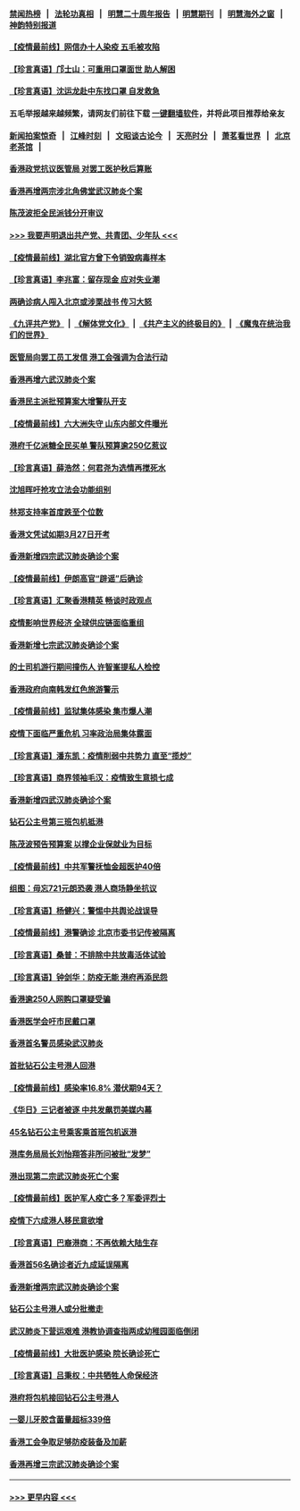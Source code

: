 #### [禁闻热榜](热点新闻.md?=0)  &nbsp;&nbsp;|&nbsp;&nbsp; [法轮功真相](https://github.com/gfw-breaker/truth/blob/master/README.md?=0) &nbsp;&nbsp;|&nbsp;&nbsp; [明慧二十周年报告](https://github.com/gfw-breaker/mh-reports/blob/master/README.md?=0) &nbsp;&nbsp;|&nbsp;&nbsp;[明慧期刊](https://github.com/gfw-breaker/mh-qikan) &nbsp;&nbsp;|&nbsp;&nbsp; [明慧海外之窗](https://github.com/gfw-breaker/mh-news/blob/master/README.md?=0) &nbsp;&nbsp;|&nbsp;&nbsp; [神韵特别报道](https://github.com/gfw-breaker/mh-news/blob/master/shenyun.md?=0)
#### [【疫情最前线】网信办十人染疫 五毛被攻陷](../pages/nsc415/n11903757.md?t=03011431) 
#### [【珍言真语】邝士山：可重用口罩面世 助人解困](../pages/nsc415/n11903875.md?t=03011431) 
#### [【珍言真语】沈运龙赴中东找口罩 自发救急](../pages/nsc415/n11903291.md?t=03011431) 
#### 五毛举报越来越频繁，请网友们前往下载 [一键翻墙软件](https://github.com/gfw-breaker/ssr-accounts)，并将此项目推荐给亲友
#### [新闻拍案惊奇](https://github.com/gfw-breaker/banned-news/blob/master/pages/link4.md) &nbsp;&nbsp;|&nbsp;&nbsp; [江峰时刻](https://github.com/gfw-breaker/banned-news/blob/master/pages/link4.md) &nbsp;&nbsp;|&nbsp;&nbsp; [文昭谈古论今](https://github.com/gfw-breaker/banned-news/blob/master/pages/link4.md) &nbsp;&nbsp;|&nbsp;&nbsp; [天亮时分](https://github.com/gfw-breaker/banned-news/blob/master/pages/link4.md) &nbsp;&nbsp;|&nbsp;&nbsp; [萧茗看世界](https://github.com/gfw-breaker/banned-news/blob/master/pages/link4.md) &nbsp;&nbsp;|&nbsp;&nbsp; [北京老茶馆](https://github.com/gfw-breaker/banned-news/blob/master/pages/link4.md) &nbsp;&nbsp;|&nbsp;&nbsp; 
#### [香港政党抗议医管局 对罢工医护秋后算账](../pages/nsc415/n11901746.md?t=03011431) 
#### [香港再增两宗涉北角佛堂武汉肺炎个案](../pages/nsc415/n11901737.md?t=03011431) 
#### [陈茂波拒全民派钱分开审议](../pages/nsc415/n11901672.md?t=03011431) 
#### [>>> 我要声明退出共产党、共青团、少年队 <<<](https://github.com/begood0513/goodnews/blob/master/quit/letter.md) 
#### [【疫情最前线】湖北官方曾下令销毁病毒样本](../pages/nsc415/n11901518.md?t=03011431) 
#### [【珍言真语】李兆富：留存现金 应对失业潮](../pages/nsc415/n11901448.md?t=03011431) 
#### [两确诊病人闯入北京或涉栗战书 传习大怒](../pages/nsc415/n11901180.md?t=03011431) 
#### [《九评共产党》](https://github.com/begood0513/9ping.md/blob/master/README.md) &nbsp;|&nbsp; [《解体党文化》](../../../../jtdwh.md/blob/master/README.md)  &nbsp;|&nbsp; [《共产主义的终极目的》](../../../../gczydzjmd.md/blob/master/README.md) &nbsp;|&nbsp; [《魔鬼在统治我们的世界》](../../../../mgztzwmdsj.md/blob/master/README.md) 
#### [医管局向罢工员工发信 港工会强调为合法行动](../pages/nsc415/n11898870.md?t=03011431) 
#### [香港再增六武汉肺炎个案](../pages/nsc415/n11898843.md?t=03011431) 
#### [香港民主派批预算案大增警队开支](../pages/nsc415/n11898813.md?t=03011431) 
#### [【疫情最前线】六大洲失守 山东内部文件曝光](../pages/nsc415/n11898455.md?t=03011431) 
#### [港府千亿派糖全民买单 警队预算逾250亿惹议](../pages/nsc415/n11898608.md?t=03011431) 
#### [【珍言真语】薛浩然：何君尧为选情再搅死水](../pages/nsc415/n11898269.md?t=03011431) 
#### [沈旭晖吁抢攻立法会功能组别](../pages/nsc415/n11896084.md?t=03011431) 
#### [林郑支持率首度跌至个位数](../pages/nsc415/n11896058.md?t=03011431) 
#### [香港文凭试如期3月27日开考](../pages/nsc415/n11896055.md?t=03011431) 
#### [香港新增四宗武汉肺炎确诊个案](../pages/nsc415/n11896040.md?t=03011431) 
#### [【疫情最前线】伊朗高官“辟谣”后确诊](../pages/nsc415/n11895902.md?t=03011431) 
#### [【珍言真语】汇聚香港精英 畅谈时政观点](../pages/nsc415/n11895733.md?t=03011431) 
#### [疫情影响世界经济 全球供应链面临重组](../pages/nsc415/n11895634.md?t=03011431) 
#### [香港新增七宗武汉肺炎确诊个案](../pages/nsc415/n11893498.md?t=03011431) 
#### [的士司机游行期间撞伤人 许智峯提私人检控](../pages/nsc415/n11893483.md?t=03011431) 
#### [香港政府向南韩发红色旅游警示](../pages/nsc415/n11893398.md?t=03011431) 
#### [【疫情最前线】监狱集体感染 集市爆人潮](../pages/nsc415/n11893181.md?t=03011431) 
#### [疫情下面临严重危机  习率政治局集体露面](../pages/nsc415/n11893305.md?t=03011431) 
#### [【珍言真语】潘东凯：疫情削弱中共势力 直至“揽炒”](../pages/nsc415/n11892866.md?t=03011431) 
#### [【珍言真语】商界领袖毛汉：疫情致生意损七成](../pages/nsc415/n11890348.md?t=03011431) 
#### [香港新增四武汉肺炎确诊个案](../pages/nsc415/n11890610.md?t=03011431) 
#### [钻石公主号第三班包机抵港](../pages/nsc415/n11890645.md?t=03011431) 
#### [陈茂波预告预算案 以撑企业保就业为目标](../pages/nsc415/n11890574.md?t=03011431) 
#### [【疫情最前线】中共军警抚恤金超医护40倍](../pages/nsc415/n11890458.md?t=03011431) 
#### [组图：毋忘721元朗恐袭 港人商场静坐抗议](../pages/nsc415/n11876882.md?t=03011431) 
#### [【珍言真语】杨健兴：警惕中共舆论战误导](../pages/nsc415/n11888131.md?t=03011431) 
#### [【疫情最前线】港警确诊 北京市委书记传被隔离](../pages/nsc415/n11886872.md?t=03011431) 
#### [【珍言真语】桑普：不排除中共放毒活体试验](../pages/nsc415/n11886832.md?t=03011431) 
#### [【珍言真语】钟剑华：防疫无能 港府再添民怨](../pages/nsc415/n11884504.md?t=03011431) 
#### [香港逾250人网购口罩疑受骗](../pages/nsc415/n11884388.md?t=03011431) 
#### [香港医学会吁市民戴口罩](../pages/nsc415/n11884367.md?t=03011431) 
#### [香港首名警员感染武汉肺炎](../pages/nsc415/n11884357.md?t=03011431) 
#### [首批钻石公主号港人回港](../pages/nsc415/n11884333.md?t=03011431) 
#### [【疫情最前线】感染率16.8% 潜伏期94天？](../pages/nsc415/n11884256.md?t=03011431) 
#### [《华日》三记者被逐 中共发飙罚美媒内幕](../pages/nsc415/n11884184.md?t=03011431) 
#### [45名钻石公主号乘客乘首班包机返港](../pages/nsc415/n11881770.md?t=03011431) 
#### [港库务局局长刘怡翔答非所问被批“发梦”](../pages/nsc415/n11881752.md?t=03011431) 
#### [港出现第二宗武汉肺炎死亡个案](../pages/nsc415/n11881736.md?t=03011431) 
#### [【疫情最前线】医护军人疫亡多？军委评烈士](../pages/nsc415/n11881655.md?t=03011431) 
#### [疫情下六成港人移民意欲增](../pages/nsc415/n11881699.md?t=03011431) 
#### [【珍言真语】巴裔港商：不再依赖大陆生存](../pages/nsc415/n11881126.md?t=03011431) 
#### [香港首56名确诊者近九成延误隔离](../pages/nsc415/n11879079.md?t=03011431) 
#### [香港新增两宗武汉肺炎确诊个案](../pages/nsc415/n11879064.md?t=03011431) 
#### [钻石公主号港人或分批撤走](../pages/nsc415/n11879029.md?t=03011431) 
#### [武汉肺炎下营运艰难 港教协调查指两成幼稚园面临倒闭](../pages/nsc415/n11878989.md?t=03011431) 
#### [【疫情最前线】大批医护感染 院长确诊死亡](../pages/nsc415/n11878595.md?t=03011431) 
#### [【珍言真语】吕秉权：中共牺牲人命保经济](../pages/nsc415/n11878390.md?t=03011431) 
#### [港府将包机接回钻石公主号港人](../pages/nsc415/n11876352.md?t=03011431) 
#### [一婴儿牙胶含菌量超标339倍](../pages/nsc415/n11876336.md?t=03011431) 
#### [香港工会争取足够防疫装备及加薪](../pages/nsc415/n11876313.md?t=03011431) 
#### [香港再增三宗武汉肺炎确诊个案](../pages/nsc415/n11876297.md?t=03011431) 

----
#### [ >>> 更早内容 <<< ](../indexes/nsc415-earlier.md)
